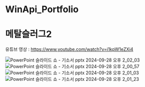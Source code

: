# WinApi_Portfolio
 
# 메탈슬러그2

유튜브 영상 : https://www.youtube.com/watch?v=i1kpW1eZXi4

![PowerPoint 슬라이드 쇼  -  기소서 pptx 2024-09-28 오후 2_02_03](https://github.com/user-attachments/assets/3d001644-3a52-45eb-9502-da3bfa0619a2)
![PowerPoint 슬라이드 쇼  -  기소서 pptx 2024-09-28 오후 2_00_57](https://github.com/user-attachments/assets/8b16f2be-e10c-4b1b-89c2-c2bd85810ae3)
![PowerPoint 슬라이드 쇼  -  기소서 pptx 2024-09-28 오후 2_01_03](https://github.com/user-attachments/assets/012271e0-0fa2-4e9b-8f00-204832bb1fbd)
![PowerPoint 슬라이드 쇼  -  기소서 pptx 2024-09-28 오후 2_01_23](https://github.com/user-attachments/assets/bb9d5483-d667-4f03-b8aa-39465fee7942)
